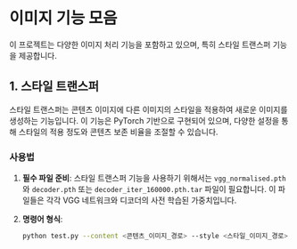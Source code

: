 # 이미지 기능 모음

이 프로젝트는 다양한 이미지 처리 기능을 포함하고 있으며, 특히 스타일 트랜스퍼 기능을 제공합니다.

## 1. 스타일 트랜스퍼

스타일 트랜스퍼는 콘텐츠 이미지에 다른 이미지의 스타일을 적용하여 새로운 이미지를 생성하는 기능입니다. 이 기능은 PyTorch 기반으로 구현되어 있으며, 다양한 설정을 통해 스타일의 적용 정도와 콘텐츠 보존 비율을 조절할 수 있습니다.

### 사용법

1. **필수 파일 준비**: 스타일 트랜스퍼 기능을 사용하기 위해서는 `vgg_normalised.pth`와 `decoder.pth` 또는 `decoder_iter_160000.pth.tar` 파일이 필요합니다. 이 파일들은 각각 VGG 네트워크와 디코더의 사전 학습된 가중치입니다.
   
2. **명령어 형식**:
   ```bash
   python test.py --content <콘텐츠_이미지_경로> --style <스타일_이미지_경로> --vgg models/vgg_normalised.pth --decoder models/decoder.pth --alpha <알파값>
   ```
